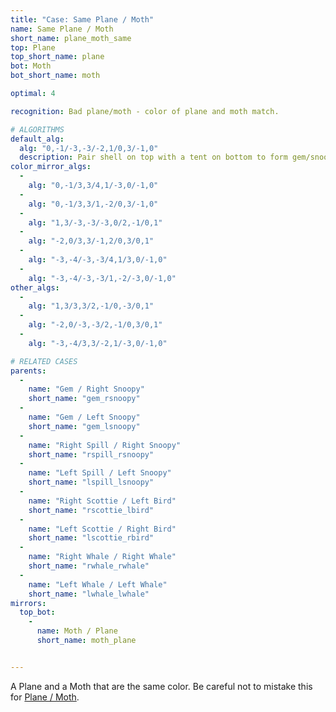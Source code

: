 ```yaml
---
title: "Case: Same Plane / Moth"
name: Same Plane / Moth
short_name: plane_moth_same
top: Plane
top_short_name: plane
bot: Moth
bot_short_name: moth

optimal: 4

recognition: Bad plane/moth - color of plane and moth match.

# ALGORITHMS
default_alg:
  alg: "0,-1/-3,-3/-2,1/0,3/-1,0"
  description: Pair shell on top with a tent on bottom to form gem/snoopy.
color_mirror_algs:
  -
    alg: "0,-1/3,3/4,1/-3,0/-1,0"
  -
    alg: "0,-1/3,3/1,-2/0,3/-1,0"
  -
    alg: "1,3/-3,-3/-3,0/2,-1/0,1"
  -
    alg: "-2,0/3,3/-1,2/0,3/0,1"
  -
    alg: "-3,-4/-3,-3/4,1/3,0/-1,0"
  -
    alg: "-3,-4/-3,-3/1,-2/-3,0/-1,0"
other_algs:
  -
    alg: "1,3/3,3/2,-1/0,-3/0,1"
  -
    alg: "-2,0/-3,-3/2,-1/0,3/0,1"
  -
    alg: "-3,-4/3,3/-2,1/-3,0/-1,0"

# RELATED CASES
parents:
  -
    name: "Gem / Right Snoopy"
    short_name: "gem_rsnoopy"
  -
    name: "Gem / Left Snoopy"
    short_name: "gem_lsnoopy"
  -
    name: "Right Spill / Right Snoopy"
    short_name: "rspill_rsnoopy"
  -
    name: "Left Spill / Left Snoopy"
    short_name: "lspill_lsnoopy"
  -
    name: "Right Scottie / Left Bird"
    short_name: "rscottie_lbird"
  -
    name: "Left Scottie / Right Bird"
    short_name: "lscottie_rbird"
  -
    name: "Right Whale / Right Whale"
    short_name: "rwhale_rwhale"
  -
    name: "Left Whale / Left Whale"
    short_name: "lwhale_lwhale"
mirrors:
  top_bot:
    -
      name: Moth / Plane
      short_name: moth_plane


---
```


A Plane and a Moth that are the same color.  Be careful not to mistake this for [Plane / Moth](plane_moth).

